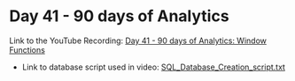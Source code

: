 
# Day 41 - 90 days of Analytics



Link to the YouTube Recording:
  [Day 41 - 90 days of Analytics: Window Functions](https://youtu.be/4RD8A03JvGE)

  - Link to database script used in video: [SQL_Database_Creation_script.txt](https://github.com/Bandolo/90DaysOfAnalytics/blob/master/2023/Resources/Day%2028/SQL_Database_Creation_script.txt)
